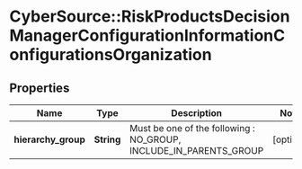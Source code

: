 # CyberSource::RiskProductsDecisionManagerConfigurationInformationConfigurationsOrganization

## Properties
Name | Type | Description | Notes
------------ | ------------- | ------------- | -------------
**hierarchy_group** | **String** | Must be one of the following : NO_GROUP, INCLUDE_IN_PARENTS_GROUP  | [optional] 


